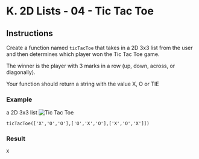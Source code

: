 # K. 2D Lists - 04 - Tic Tac Toe
## Instructions  

Create a function named `ticTacToe` that takes in a 2D 3x3 list from the user and then determines which player won the Tic Tac Toe game.

The winner is the player with 3 marks in a row (up, down, across, or diagonally).

Your function should return a string with the value X, O or TIE

### Example
a 2D 3x3 list 
![Tic Tac Toe](assets/ticTacToe.png)
```
ticTacToe(['X','O','O'],['O','X','O'],['X','O','X']])
```

### Result
```
X
```